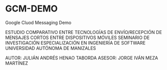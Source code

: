 # GCM-DEMO
Google Cluod Messaging Demo

ESTUDIO COMPARATIVO ENTRE TECNOLOGÍAS DE ENVÍO/RECEPCIÓN DE MENSAJES CORTOS ENTRE DISPOSITIVOS MÓVILES
SEMINARIO DE INVESTIGACIÓN
ESPECIALIZACIÓN EN INGENIERÍA DE SOFTWARE
UNIVERSIDAD AUTÓNOMA DE MANIZALES

AUTOR: JULIÁN ANDRÉS HENAO TABORDA
ASESOR: JORGE IVÁN MEZA MARTÍNEZ



